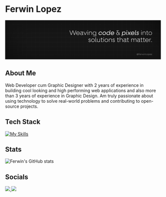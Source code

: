 # Ferwin Lopez 
![Profile Banner](https://github.com/Fer-Win/Fer-Win/blob/main/Github%20Banner.png)
## About Me
Web Developer cum Graphic Designer with 2 years of experience in building cool looking and high performing web applications and also more than 3 years of experience in Graphic Design. Am truly passionate about using technology to solve real-world problems and contributing to open-source projects.

## Tech Stack
[![My Skills](https://skillicons.dev/icons?i=html,css,javascript,react,next,tailwind,firebase,mongodb,java,c,typescript,mysql&theme=dark)](https://github.com/fal3n-4ngel/)



## Stats
![Ferwin's GitHub stats](https://github-readme-stats.vercel.app/api?username=fer-win&show_icons=true&theme=radical)

## Socials
<p align="center">
  <p > 
  <a href="https://twitter.com/lopez_ferwin" target="_blank">
  <img src='https://img.shields.io/badge/Twitter-1DA1F2?style=for-the-badge&logo=twitter&logoColor=white'>
  </a>
  
  <a href="https://www.linkedin.com/in/ferwin-lopez//" target="_blank">
  <img src='https://img.shields.io/badge/LinkedIn-0077B5?style=for-the-badge&logo=linkedin&logoColor=white'>
   </a>

</p>
</p>





